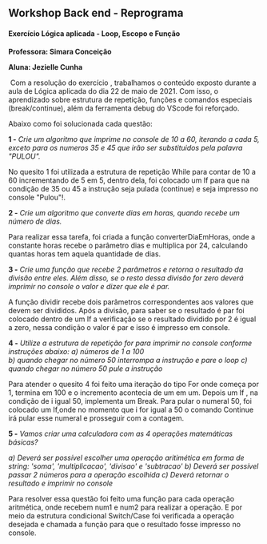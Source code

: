 ## Workshop Back end - Reprograma

#### Exercício Lógica aplicada - Loop, Escopo e Função

**Professora: Simara Conceição**

**Aluna: Jezielle Cunha**



​	Com a resolução do exercício , trabalhamos o conteúdo exposto durante a aula  de Lógica aplicada do dia 22 de maio de 2021. Com isso, o aprendizado sobre estrutura de repetição, funções e comandos especiais (break/continue), além da ferramenta debug do VScode foi reforçado.

Abaixo como foi solucionada cada questão:	

**1 -**  _Crie um algoritmo que imprime no console de 10 a 60, iterando a cada 5, exceto para os numeros 35 e 45 que irão ser substituidos pela palavra "PULOU"._

No quesito 1 foi utilizada a estrutura de repetição While para contar de 10 a 60 incrementando de 5 em 5, dentro dela, foi colocado um If para que na condição de 35 ou 45 a instrução seja pulada (continue) e seja impresso no console "Pulou"!.

**2 -** _Crie um algoritmo que converte dias em horas, quando recebe um número de dias._

Para realizar essa tarefa, foi criada a função converterDiaEmHoras, onde a constante horas recebe o parâmetro dias e multiplica por 24, calculando quantas horas tem aquela quantidade de dias.

**3 -** _Crie uma função que recebe 2 parâmetros e retorna o resultado da divisão entre eles. Além disso, se o resto dessa divisão for zero deverá imprimir no console o valor e dizer que ele é par._

A função dividir recebe dois parâmetros correspondentes aos valores que devem ser divididos. Após a divisão, para saber se o resultado é par foi colocado dentro de um If a verificação se o resultado dividido por 2 é igual a zero, nessa condição o valor é par e isso é impresso em console.

**4 -** _Utilize a estrutura de repetição for para imprimir no console conforme instruções abaixo:_
    _a) números de 1 a 100_  
    _b) quando chegar no número 50 interrompa a instrução e pare o loop_
    _c) quando chegar no número 50 pule a instrução_

Para atender o quesito 4 foi feito uma iteração do tipo For onde começa por 1, termina em 100 e o incremento acontecia de um em um. Depois um If , na condição de i igual 50, implementa um Break. Para pular o numeral 50, foi colocado um If,onde no momento que i for igual a 50 o comando Continue irá pular esse numeral e prosseguir com a contagem.

**5 -** _Vamos criar uma calculadora com as 4 operações matemáticas básicas?_

_a) Deverá ser possível escolher uma operação aritimética em forma de string: 'soma', 'multiplicacao', 'divisao' e 'subtracao'_
_b) Deverá ser possível passar 2 números para a operação escolhida_
_c) Deverá retornar o resultado e imprimir no console_

Para resolver essa questão foi feito uma função para cada operação aritmética, onde recebem num1 e num2 para realizar a operação. E por meio da estrutura condicional Switch/Case foi verificada a operação desejada e chamada a função para que o resultado fosse impresso no console.

